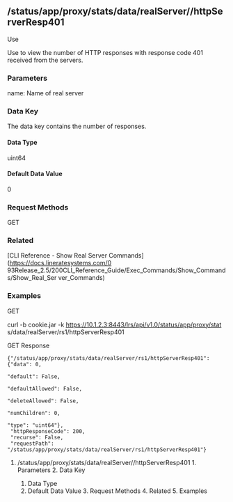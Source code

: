 ## /status/app/proxy/stats/data/realServer/<name>/httpServerResp401

Use

Use to view the number of HTTP responses with response code 401 received from
the servers.

### Parameters

name: Name of real server

### Data Key

The data key contains the number of responses.

#### Data Type

uint64

#### Default Data Value

0

### Request Methods

GET

### Related

[CLI Reference - Show Real Server Commands](https://docs.lineratesystems.com/0
93Release_2.5/200CLI_Reference_Guide/Exec_Commands/Show_Commands/Show_Real_Ser
ver_Commands)

### Examples

GET

curl -b cookie.jar -k https://10.1.2.3:8443/lrs/api/v1.0/status/app/proxy/stat
s/data/realServer/rs1/httpServerResp401

GET Response

    
    {"/status/app/proxy/stats/data/realServer/rs1/httpServerResp401": {"data": 0,
                                                                             "default": False,
                                                                             "defaultAllowed": False,
                                                                             "deleteAllowed": False,
                                                                             "numChildren": 0,
                                                                             "type": "uint64"},
     "httpResponseCode": 200,
     "recurse": False,
     "requestPath": "/status/app/proxy/stats/data/realServer/rs1/httpServerResp401"}
    

  1. /status/app/proxy/stats/data/realServer/<name>/httpServerResp401
    1. Parameters
    2. Data Key
      1. Data Type
      2. Default Data Value
    3. Request Methods
    4. Related
    5. Examples

